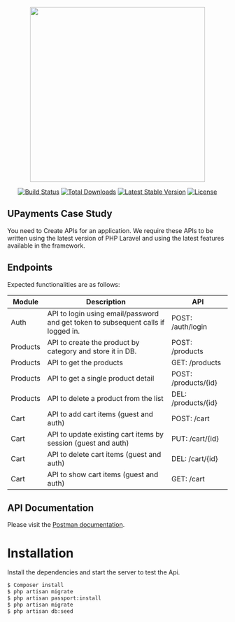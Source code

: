 <p align="center"><a href="https://laravel.com" target="_blank"><img src="https://raw.githubusercontent.com/laravel/art/master/logo-lockup/5%20SVG/2%20CMYK/1%20Full%20Color/laravel-logolockup-cmyk-red.svg" width="400"></a></p>

<p align="center">
<a href="https://travis-ci.org/laravel/framework"><img src="https://travis-ci.org/laravel/framework.svg" alt="Build Status"></a>
<a href="https://packagist.org/packages/laravel/framework"><img src="https://img.shields.io/packagist/dt/laravel/framework" alt="Total Downloads"></a>
<a href="https://packagist.org/packages/laravel/framework"><img src="https://img.shields.io/packagist/v/laravel/framework" alt="Latest Stable Version"></a>
<a href="https://packagist.org/packages/laravel/framework"><img src="https://img.shields.io/packagist/l/laravel/framework" alt="License"></a>
</p>

## UPayments Case Study

You need to Create APIs for an application. We require these APIs to be written using the latest version of PHP Laravel and using the latest features available in the framework.


## Endpoints

Expected functionalities are as follows:

| **Module** | **Description**                                                                   | **API**              |
|------------|-----------------------------------------------------------------------------------|----------------------|
| Auth       | API to login using email/password and get token to subsequent calls if logged in. | POST: /auth/login    |
| Products   | API to create the product by category and store it in DB.                         | POST: /products      |
| Products   | API to get the products                                                           | GET: /products       |
| Products   | API to get a single product detail                                                | POST: /products/{id} |
| Products   | API to delete a product from the list                                             | DEL: /products/{id}  |
| Cart       | API to add cart items (guest and auth)                                            | POST: /cart          |
| Cart       | API to update existing cart items by session (guest and auth)                     | PUT: /cart/{id}      |
| Cart       | API to delete cart items (guest and auth)                                         | DEL: /cart/{id}      |
| Cart       | API to show cart items (guest and auth)                                           | GET: /cart           |

## API Documentation

 Please visit the [Postman documentation](https://github.com/amreshparida/amareshparida_case_study).

# Installation

Install the dependencies and start the server to test the Api.

```sh
$ Composer install
$ php artisan migrate
$ php artisan passport:install
$ php artisan migrate
$ php artisan db:seed
```

